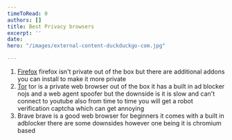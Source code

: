 ```yaml
---
timeToRead: 0
authors: []
title: Best Privacy browsers
excerpt: ''
date: 
hero: "/images/external-content-duckduckgo-com.jpg"

---
```

1. [Firefox](https://www.mozilla.org/firefox/) firefox isn't private out of the box but there are additional addons you can install to make it more private 
2. [Tor](https://www.torproject.org/) tor is a private web browser out of the box it has a built in ad blocker nojs and a web agent spoofer but the downside is it is slow and can't connect to youtube also from time to time you will get a robot verification captcha which can get annoying 
3. Brave brave is a good web browser for beginners it comes  with a built in adblocker there are some downsides however one being it is chromium based 